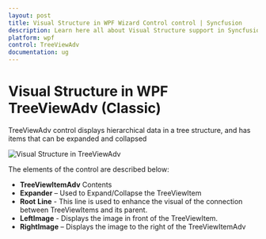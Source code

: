 ```yaml
---
layout: post
title: Visual Structure in WPF Wizard Control control | Syncfusion
description: Learn here all about Visual Structure support in Syncfusion WPF TreeViewAdv (Classic) control and more.
platform: wpf
control: TreeViewAdv
documentation: ug
---
```

# Visual Structure in WPF TreeViewAdv (Classic)

TreeViewAdv control displays hierarchical data in a tree structure, and has items that can be expanded and collapsed

![Visual Structure in TreeViewAdv](Visual_Structure_images/Visual_Structure_img1.jpeg)

The elements of the control are described below:

* **TreeViewItemAdv** Contents
* **Expander** – Used to Expand/Collapse the TreeViewItem
* **Root** **Line** - This line is used to enhance the visual of the connection between TreeViewItems and its parent.
* **LeftImage** - Displays the image in front of the TreeViewItem.
* **RightImage** – Displays the image to the right of the TreeViewItemAdv

